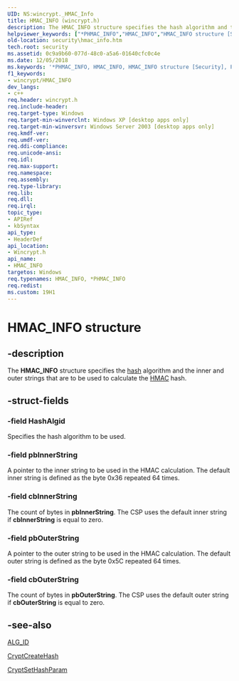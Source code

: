 ```yaml
---
UID: NS:wincrypt._HMAC_Info
title: HMAC_INFO (wincrypt.h)
description: The HMAC_INFO structure specifies the hash algorithm and the inner and outer strings that are to be used to calculate the HMAC hash.
helpviewer_keywords: ["*PHMAC_INFO","HMAC_INFO","HMAC_INFO structure [Security]","PHMAC_INFO","PHMAC_INFO structure pointer [Security]","_crypto2_hmac_info","security.hmac_info","wincrypt/HMAC_INFO","wincrypt/PHMAC_INFO"]
old-location: security\hmac_info.htm
tech.root: security
ms.assetid: 0c9a9b60-077d-48c0-a5a6-01640cfc0c4e
ms.date: 12/05/2018
ms.keywords: '*PHMAC_INFO, HMAC_INFO, HMAC_INFO structure [Security], PHMAC_INFO, PHMAC_INFO structure pointer [Security], _crypto2_hmac_info, security.hmac_info, wincrypt/HMAC_INFO, wincrypt/PHMAC_INFO'
f1_keywords:
- wincrypt/HMAC_INFO
dev_langs:
- c++
req.header: wincrypt.h
req.include-header: 
req.target-type: Windows
req.target-min-winverclnt: Windows XP [desktop apps only]
req.target-min-winversvr: Windows Server 2003 [desktop apps only]
req.kmdf-ver: 
req.umdf-ver: 
req.ddi-compliance: 
req.unicode-ansi: 
req.idl: 
req.max-support: 
req.namespace: 
req.assembly: 
req.type-library: 
req.lib: 
req.dll: 
req.irql: 
topic_type:
- APIRef
- kbSyntax
api_type:
- HeaderDef
api_location:
- Wincrypt.h
api_name:
- HMAC_INFO
targetos: Windows
req.typenames: HMAC_INFO, *PHMAC_INFO
req.redist: 
ms.custom: 19H1
---
```


# HMAC_INFO structure


## -description


The <b>HMAC_INFO</b> structure specifies the <a href="https://docs.microsoft.com/windows/desktop/SecGloss/h-gly">hash</a> algorithm and the inner and outer strings that are to be used to calculate the <a href="https://docs.microsoft.com/windows/desktop/SecGloss/h-gly">HMAC</a> hash.


## -struct-fields




### -field HashAlgid

Specifies the hash algorithm to be used.


### -field pbInnerString

A pointer to the inner string to be used in the HMAC calculation. The default inner string is defined as the byte 0x36 repeated 64 times.


### -field cbInnerString

The count of bytes in <b>pbInnerString</b>. The CSP uses the default inner string if <b>cbInnerString</b> is equal to zero.


### -field pbOuterString

A pointer to the outer string to be used in the HMAC calculation. The default outer string is defined as the byte 0x5C repeated 64 times.


### -field cbOuterString

The count of bytes in <b>pbOuterString</b>. The CSP uses the default outer string if <b>cbOuterString</b> is equal to zero.


## -see-also




<a href="https://docs.microsoft.com/windows/desktop/SecCrypto/alg-id">ALG_ID</a>



<a href="https://docs.microsoft.com/windows/desktop/api/wincrypt/nf-wincrypt-cryptcreatehash">CryptCreateHash</a>



<a href="https://docs.microsoft.com/windows/desktop/api/wincrypt/nf-wincrypt-cryptsethashparam">CryptSetHashParam</a>
 

 

